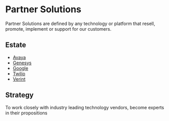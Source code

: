 # Partner Solutions
Partner Solutions are defined by any technology or platform that resell,
promote, implement or support for our customers.

## Estate
* [Avaya](solutions#avaya)
* [Genesys](solutions#genesys)
* [Google](solutions#google)
* [Twilio](solutions#twilio)
* [Verint](solutions#verint)

## Strategy
To work closely with industry leading technology vendors, become experts in
their propositions
